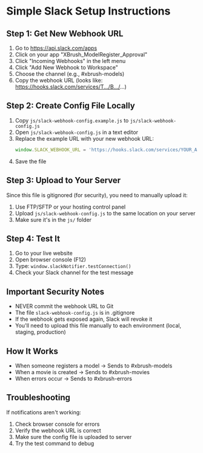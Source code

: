 # Simple Slack Setup Instructions

## Step 1: Get New Webhook URL

1. Go to https://api.slack.com/apps
2. Click on your app "XBrush_ModelRegister_Approval" 
3. Click "Incoming Webhooks" in the left menu
4. Click "Add New Webhook to Workspace"
5. Choose the channel (e.g., #xbrush-models)
6. Copy the webhook URL (looks like: https://hooks.slack.com/services/T.../B.../...)

## Step 2: Create Config File Locally

1. Copy `js/slack-webhook-config.example.js` to `js/slack-webhook-config.js`
2. Open `js/slack-webhook-config.js` in a text editor
3. Replace the example URL with your new webhook URL:
   ```javascript
   window.SLACK_WEBHOOK_URL = 'https://hooks.slack.com/services/YOUR_ACTUAL_WEBHOOK_URL';
   ```
4. Save the file

## Step 3: Upload to Your Server

Since this file is gitignored (for security), you need to manually upload it:

1. Use FTP/SFTP or your hosting control panel
2. Upload `js/slack-webhook-config.js` to the same location on your server
3. Make sure it's in the `js/` folder

## Step 4: Test It

1. Go to your live website
2. Open browser console (F12)
3. Type: `window.slackNotifier.testConnection()`
4. Check your Slack channel for the test message

## Important Security Notes

- NEVER commit the webhook URL to Git
- The file `slack-webhook-config.js` is in .gitignore
- If the webhook gets exposed again, Slack will revoke it
- You'll need to upload this file manually to each environment (local, staging, production)

## How It Works

- When someone registers a model → Sends to #xbrush-models
- When a movie is created → Sends to #xbrush-movies  
- When errors occur → Sends to #xbrush-errors

## Troubleshooting

If notifications aren't working:
1. Check browser console for errors
2. Verify the webhook URL is correct
3. Make sure the config file is uploaded to server
4. Try the test command to debug